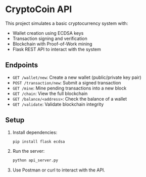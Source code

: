 
# CryptoCoin API

This project simulates a basic cryptocurrency system with:

- Wallet creation using ECDSA keys
- Transaction signing and verification
- Blockchain with Proof-of-Work mining
- Flask REST API to interact with the system

## Endpoints

- `GET /wallet/new`: Create a new wallet (public/private key pair)
- `POST /transaction/new`: Submit a signed transaction
- `GET /mine`: Mine pending transactions into a new block
- `GET /chain`: View the full blockchain
- `GET /balance/<address>`: Check the balance of a wallet
- `GET /validate`: Validate blockchain integrity

## Setup

1. Install dependencies:
   ```bash
   pip install flask ecdsa
   ```

2. Run the server:
   ```bash
   python api_server.py
   ```

3. Use Postman or curl to interact with the API.
